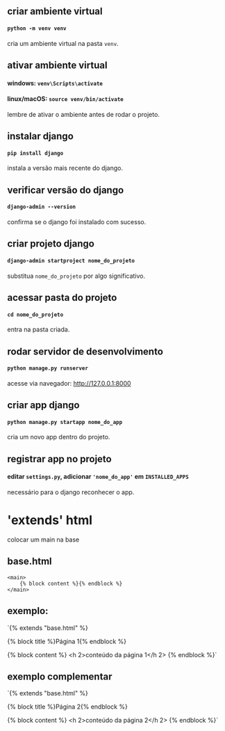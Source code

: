 ## criar ambiente virtual  
#### `python -m venv venv`  
cria um ambiente virtual na pasta `venv`.

## ativar ambiente virtual  
#### windows: `venv\Scripts\activate`  
#### linux/macOS: `source venv/bin/activate`  
lembre de ativar o ambiente antes de rodar o projeto.

## instalar django  
#### `pip install django`  
instala a versão mais recente do django.

## verificar versão do django  
#### `django-admin --version`  
confirma se o django foi instalado com sucesso.

## criar projeto django  
#### `django-admin startproject nome_do_projeto`  
substitua `nome_do_projeto` por algo significativo.

## acessar pasta do projeto  
#### `cd nome_do_projeto`  
entra na pasta criada.

## rodar servidor de desenvolvimento  
#### `python manage.py runserver`  
acesse via navegador: http://127.0.0.1:8000

## criar app django  
#### `python manage.py startapp nome_do_app`  
cria um novo app dentro do projeto.

## registrar app no projeto  
#### editar `settings.py`, adicionar `'nome_do_app'` em `INSTALLED_APPS`  
necessário para o django reconhecer o app.


# 'extends' html
colocar um main na base
## base.html
    <main>
        {% block content %}{% endblock %}
    </main>

## exemplo:
`{% extends "base.html" %}

{% block title %}Página 1{% endblock %}

{% block content %}
<h 2>conteúdo da página 1</h 2>
{% endblock %}`

## exemplo complementar
`{% extends "base.html" %}

{% block title %}Página 2{% endblock %}

{% block content %}
<h 2>conteúdo da página 2</h 2>
{% endblock %}`
